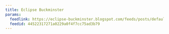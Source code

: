 ```yaml
---
title: Eclipse Buckminster
params:
  feedlink: https://eclipse-buckminster.blogspot.com/feeds/posts/default
  feedid: 44522317271a0229a0f4f7cc75ad3b79
---
```

